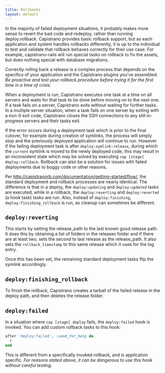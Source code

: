 ```yaml
---
title: Rollbacks
layout: default
---
```


In the majority of failed deployment situations, it probably makes more sense to revert the bad code and redeploy, rather than running deploy:rollback. Capistrano provides basic rollback support, but as each application and system handles rollbacks differently, it is up to the individual to test and validate that rollback behaves correctly for their use case. For example, capistrano-rails will run special tasks on rollback to fix the assets, but does nothing special with database migrations.

Correctly rolling back a release is a complex process that depends on the specifics of your application and the Capistrano plugins you've assembled. *Be proactive and test your rollback procedure before trying it for the first time in a time of crisis.*

When a deployment is run, Capistrano executes one task at a time on all servers and waits for that task to be done before moving on to the next one. If a task fails on a server, Capistrano exits without waiting for further tasks. In a multiple server situation, when a task fails on one server by exiting with a non-0 exit code, Capistrano closes the SSH connections to any still in-progress servers and their tasks exit.

If the error occurs during a deployment task which is prior to the final cutover, for example during creation of symlinks, the process will simply stop and the previously deployed application will continue to run. However if the failing deployment task is after `deploy:symlink:release`, during which the `current` symlink is moved to the newly deployed code, this may result in an inconsistent state which may be solved by executing `cap [stage] deploy:rollback`. Rollback can also be a solution for issues with failed deployments due to buggy code or other reasons.

Per http://capistranorb.com/documentation/getting-started/flow/, the standard deployment and rollback processes are nearly identical. The difference is that in a deploy, the `deploy:updating` and `deploy:updated` tasks are executed, while in a rollback, the `deploy:reverting` and `deploy:reverted` (a hook task) tasks are run. Also, instead of `deploy:finishing`, `deploy:finishing_rollback` is run, as cleanup can sometimes be different.

## `deploy:reverting`

This starts by setting the release_path to the last known good release path. It does this by obtaining a list of folders in the releases folder and if there are at least two, sets the second to last release as the release_path. It also sets the `rollback_timestamp` to this same release which it uses for the log entry.

Once this has been set, the remaining standard deployment tasks flip the symlink accordingly.

## `deploy:finishing_rollback`

To finish the rollback, Capistrano creates a tarball of the failed release in the deploy path, and then deletes the release folder.

## `deploy:failed`

In a situation where `cap [stage] deploy` fails, the `deploy:failed` hook is invoked. You can add custom rollback tasks to this hook:

```ruby
after 'deploy:failed', :send_for_help do
  #
end
```

This is different from a specifically invoked rollback, and is application specific. *For reasons stated above, it can be dangerous to use this hook without careful testing.*
